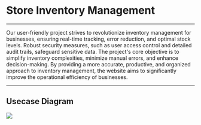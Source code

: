 <h1>Store Inventory Management</h1>
<hr/>
Our user-friendly project strives to revolutionize inventory management for businesses, ensuring real-time tracking, error reduction, and optimal stock levels. Robust security measures, such as user access control and detailed audit trails, safeguard sensitive data. The project's core objective is to simplify inventory complexities, minimize manual errors, and enhance decision-making. By providing a more accurate, productive, and organized approach to inventory management, the website aims to significantly improve the operational efficiency of businesses.
<hr/>
<h2>Usecase Diagram</h2>
<img src="https://github.com/cdacProjectStoreManagement/store_inventory_management/assets/128993363/00c3c880-e3c0-43aa-836d-39adb77ea9ce">



